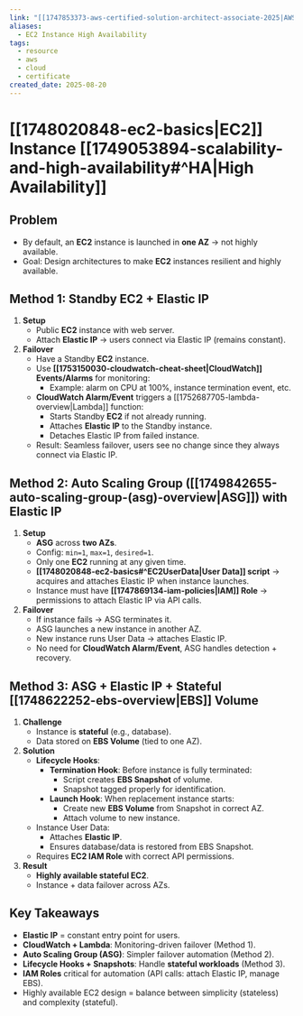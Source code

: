 ```yaml
---
link: "[[1747853373-aws-certified-solution-architect-associate-2025|AWS Certified Solution Architect Associate 2025]]"
aliases:
  - EC2 Instance High Availability
tags:
  - resource
  - aws
  - cloud
  - certificate
created_date: 2025-08-20
---
```

# [[1748020848-ec2-basics|EC2]] Instance [[1749053894-scalability-and-high-availability#^HA|High Availability]]
## Problem
- By default, an **EC2** instance is launched in **one AZ** → not highly available.
- Goal: Design architectures to make **EC2** instances resilient and highly available.

## Method 1: Standby **EC2** + **Elastic IP**
1. **Setup**
   - Public **EC2** instance with web server.
   - Attach **Elastic IP** → users connect via Elastic IP (remains constant).
2. **Failover**
   - Have a Standby **EC2** instance.
   - Use **[[1753150030-cloudwatch-cheat-sheet|CloudWatch]] Events/Alarms** for monitoring:
     - Example: alarm on CPU at 100%, instance termination event, etc.
   - **CloudWatch Alarm/Event** triggers a [[1752687705-lambda-overview|Lambda]] function:
     - Starts Standby **EC2** if not already running.
     - Attaches **Elastic IP** to the Standby instance.
     - Detaches Elastic IP from failed instance.
   - Result: Seamless failover, users see no change since they always connect via Elastic IP.

## Method 2: **Auto Scaling Group ([[1749842655-auto-scaling-group-(asg)-overview|ASG]])** with Elastic IP
1. **Setup**
   - **ASG** across **two AZs**.
   - Config: `min=1`, `max=1`, `desired=1`.
   - Only one **EC2** running at any given time.
   - **[[1748020848-ec2-basics#^EC2UserData|User Data]] script** → acquires and attaches Elastic IP when instance launches.
   - Instance must have **[[1747869134-iam-policies|IAM]] Role** → permissions to attach Elastic IP via API calls.
1. **Failover**
   - If instance fails → ASG terminates it.
   - ASG launches a new instance in another AZ.
   - New instance runs User Data → attaches Elastic IP.
   - No need for **CloudWatch Alarm/Event**, ASG handles detection + recovery.

## Method 3: **ASG + Elastic IP + Stateful [[1748622252-ebs-overview|EBS]] Volume**
1. **Challenge**
   - Instance is **stateful** (e.g., database).
   - Data stored on **EBS Volume** (tied to one AZ).
2. **Solution**
   - **Lifecycle Hooks**:
     - **Termination Hook**: Before instance is fully terminated:
       - Script creates **EBS Snapshot** of volume.
       - Snapshot tagged properly for identification.
     - **Launch Hook**: When replacement instance starts:
       - Create new **EBS Volume** from Snapshot in correct AZ.
       - Attach volume to new instance.
   - Instance User Data:
     - Attaches **Elastic IP**.
     - Ensures database/data is restored from EBS Snapshot.
   - Requires **EC2 IAM Role** with correct API permissions.
3. **Result**
   - **Highly available stateful EC2**.
   - Instance + data failover across AZs.

## Key Takeaways
- **Elastic IP** = constant entry point for users.
- **CloudWatch + Lambda**: Monitoring-driven failover (Method 1).
- **Auto Scaling Group (ASG)**: Simpler failover automation (Method 2).
- **Lifecycle Hooks + Snapshots**: Handle **stateful workloads** (Method 3).
- **IAM Roles** critical for automation (API calls: attach Elastic IP, manage EBS).
- Highly available EC2 design = balance between simplicity (stateless) and complexity (stateful).
